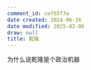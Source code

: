 ```yaml
---
comment_id: cef65f7a
date created: 2024-06-16
date modified: 2025-02-06
draw: null
title: 乾隆
---
```

为什么说乾隆是个政治机器

<!-- more -->
